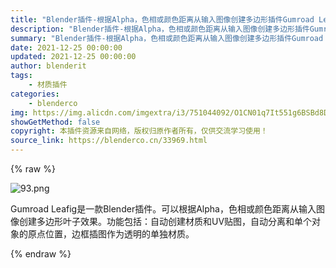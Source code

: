 ```yaml
---
title: "Blender插件-根据Alpha，色相或颜色距离从输入图像创建多边形插件Gumroad Leafig v1.0.11"
description: "Blender插件-根据Alpha，色相或颜色距离从输入图像创建多边形插件Gumroad Leafig v1.0.11"
summary: "Blender插件-根据Alpha，色相或颜色距离从输入图像创建多边形插件Gumroad Leafig v1.0.11"
date: 2021-12-25 00:00:00
updated: 2021-12-25 00:00:00
author: blenderit
tags: 
    - 材质插件
categories:
    - blenderco
img: https://img.alicdn.com/imgextra/i3/751044092/O1CN01q7It551g6BSBd8DLj_!!751044092.png
showGetMethod: false
copyright: 本插件资源来自网络，版权归原作者所有，仅供交流学习使用！
source_link: https://blenderco.cn/33969.html
---
```


{% raw %}
<p><img class="aligncenter" src="https://img.alicdn.com/imgextra/i3/751044092/O1CN01q7It551g6BSBd8DLj_!!751044092.png" alt="93.png"></p><p>Gumroad Leafig是一款Blender插件。可以根据Alpha，色相或颜色距离从输入图像创建多边形叶子效果。功能包括：自动创建材质和UV贴图，自动分离和单个对象的原点位置，边框插图作为透明的单独材质。</p>
<div style="display: none">blenderco</div>
{% endraw %}